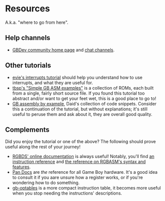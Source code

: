 # Resources

A.k.a. "where to go from here".

## Help channels

- [GBDev community home page](https://gbdev.io) and [chat channels](https://gbdev.io/chat).

## Other tutorials

- [evie's interrupts tutorial](https://evie.gbdev.io/resources/interrupts) should help you understand how to use interrupts, and what they are useful for.
- [tbsp's "Simple GB ASM examples"](https://github.com/tbsp/simple-gb-asm-examples) is a collection of ROMs, each built from a single, fairly short source file.
  If you found this tutorial too abstract and/or want to get your feet wet, this is a good place to go to!
- [GB assembly by example](https://github.com/daid/gameboy-assembly-by-example), Daid's collection of code snippets.
  Consider this a continuation of the tutorial, but without explanations; it's still useful to peruse them and ask about it, they are overall good quality.

## Complements

Did you enjoy the tutorial or one of the above?
The following should prove useful along the rest of your journey!

- [RGBDS' online documentation](https://rgbds.gbdev.io/docs/) is always useful!
  Notably, you'll find [an instruction reference](https://rgbds.gbdev.io/docs/gbz80.7) and [the reference on RGBASM's syntax and features](https://rgbds.gbdev.io/docs/rgbasm.5).
- [Pan Docs](https://gbdev.io/pandocs) are *the* reference for all Game Boy hardware.
  It's a good idea to consult it if you aare unsure how a register works, or if you're wondering how to do something.
- [gb-optables](https://gbdev.io/gb-opcodes/optables) is a more compact instruction table, it becomes more useful when you stop needing the instructions' descriptions.
